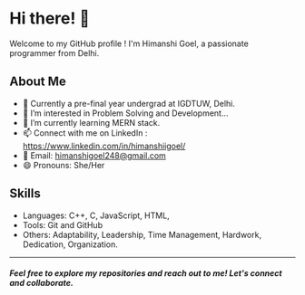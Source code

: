 # Hi there! 👋

Welcome to my GitHub profile ! I'm Himanshi Goel, a passionate programmer from Delhi.

## About Me
- 💼 Currently a pre-final year undergrad at IGDTUW, Delhi.
-  👀 I’m interested in Problem Solving and Development...
- 🌱 I’m currently learning MERN stack.
- 📫 Connect with me on LinkedIn : https://www.linkedin.com/in/himanshiigoel/
- 📧 Email: himanshigoel248@gmail.com
- 😄 Pronouns: She/Her

## Skills
- Languages: C++, C, JavaScript, HTML,
- Tools: Git and GitHub
- Others:  Adaptability, Leadership, Time Management, Hardwork, Dedication, Organization.

---
##### Feel free to explore my repositories and reach out to me! Let's connect and collaborate.

<!---
HimanshiGoel10/HimanshiGoel10 is a ✨ special ✨ repository because its `README.md` (this file) appears on your GitHub profile.
You can click the Preview link to take a look at your changes.
--->
